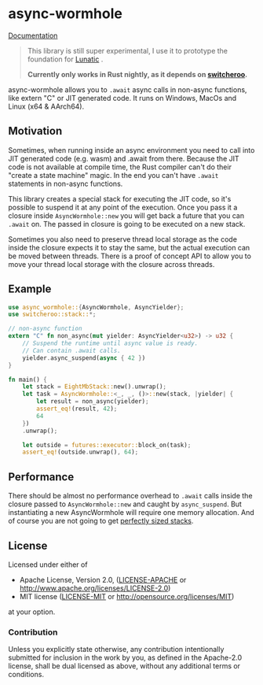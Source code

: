 # async-wormhole

[Documentation](https://docs.rs/async-wormhole/0.1.1/async_wormhole/)

> This library is still super experimental, I use it to prototype the foundation for
> [Lunatic](https://dev.to/bkolobara/lunatic-actor-based-webassembly-runtime-for-the-backend-36oj) .
>
> **Currently only works in Rust nightly, as it depends on [switcheroo](https://github.com/bkolobara/async-wormhole/tree/master/switcheroo).**

async-wormhole allows you to `.await` async calls in non-async functions, like extern "C" or JIT generated code.
It runs on Windows, MacOs and Linux (x64 & AArch64).

## Motivation

Sometimes, when running inside an async environment you need to call into JIT generated code (e.g. wasm)
and .await from there. Because the JIT code is not available at compile time, the Rust compiler can't
do their "create a state machine" magic. In the end you can't have `.await` statements in non-async
functions.

This library creates a special stack for executing the JIT code, so it's possible to suspend it at any
point of the execution. Once you pass it a closure inside `AsyncWormhole::new` you will get back a future
that you can `.await` on. The passed in closure is going to be executed on a new stack.

Sometimes you also need to preserve thread local storage as the code inside the closure expects it to stay
the same, but the actual execution can be moved between threads. There is a proof of concept API to allow
you to move your thread local storage with the closure across threads.

## Example

```rust
use async_wormhole::{AsyncWormhole, AsyncYielder};
use switcheroo::stack::*;

// non-async function
extern "C" fn non_async(mut yielder: AsyncYielder<u32>) -> u32 {
	// Suspend the runtime until async value is ready.
	// Can contain .await calls.
    yielder.async_suspend(async { 42 })
}

fn main() {
    let stack = EightMbStack::new().unwrap();
    let task = AsyncWormhole::<_, _, ()>::new(stack, |yielder| {
        let result = non_async(yielder);
        assert_eq!(result, 42);
        64
    })
    .unwrap();

    let outside = futures::executor::block_on(task);
    assert_eq!(outside.unwrap(), 64);
```

## Performance

There should be almost no performance overhead to `.await` calls inside the closure passed to
`AsyncWormhole::new` and caught by `async_suspend`.
But instantiating a new AsyncWormhole will require one memory allocation.
And of course you are not going to get [perfectly sized stacks](https://without.boats/blog/futures-and-segmented-stacks/#futures-as-a-perfectly-sized-stack).

## License

Licensed under either of

- Apache License, Version 2.0, ([LICENSE-APACHE](LICENSE-APACHE) or http://www.apache.org/licenses/LICENSE-2.0)
- MIT license ([LICENSE-MIT](LICENSE-MIT) or http://opensource.org/licenses/MIT)

at your option.

### Contribution

Unless you explicitly state otherwise, any contribution intentionally
submitted for inclusion in the work by you, as defined in the Apache-2.0
license, shall be dual licensed as above, without any additional terms or
conditions.
